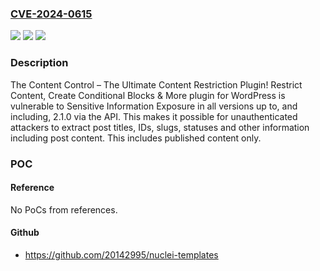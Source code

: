 ### [CVE-2024-0615](https://cve.mitre.org/cgi-bin/cvename.cgi?name=CVE-2024-0615)
![](https://img.shields.io/static/v1?label=Product&message=Content%20Control%20%E2%80%93%20The%20Ultimate%20Content%20Restriction%20Plugin!%20Restrict%20Content%2C%20Create%20Conditional%20Blocks%20%26%20More&color=blue)
![](https://img.shields.io/static/v1?label=Version&message=*%3C%3D%202.1.0%20&color=brighgreen)
![](https://img.shields.io/static/v1?label=Vulnerability&message=CWE-200%20Information%20Exposure&color=brighgreen)

### Description

The Content Control – The Ultimate Content Restriction Plugin! Restrict Content, Create Conditional Blocks & More plugin for WordPress is vulnerable to Sensitive Information Exposure in all versions up to, and including, 2.1.0 via the API. This makes it possible for unauthenticated attackers to extract post titles, IDs, slugs, statuses and other information including post content. This includes published content only.

### POC

#### Reference
No PoCs from references.

#### Github
- https://github.com/20142995/nuclei-templates

